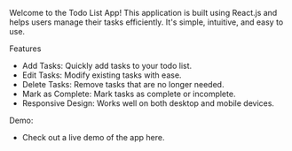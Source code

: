 Welcome to the Todo List App! This application is built using React.js and helps users manage their tasks efficiently. It's simple, intuitive, and easy to use.

Features

- Add Tasks: Quickly add tasks to your todo list.
- Edit Tasks: Modify existing tasks with ease.
- Delete Tasks: Remove tasks that are no longer needed.
- Mark as Complete: Mark tasks as complete or incomplete.
- Responsive Design: Works well on both desktop and mobile devices.

Demo:
- Check out a live demo of the app here.